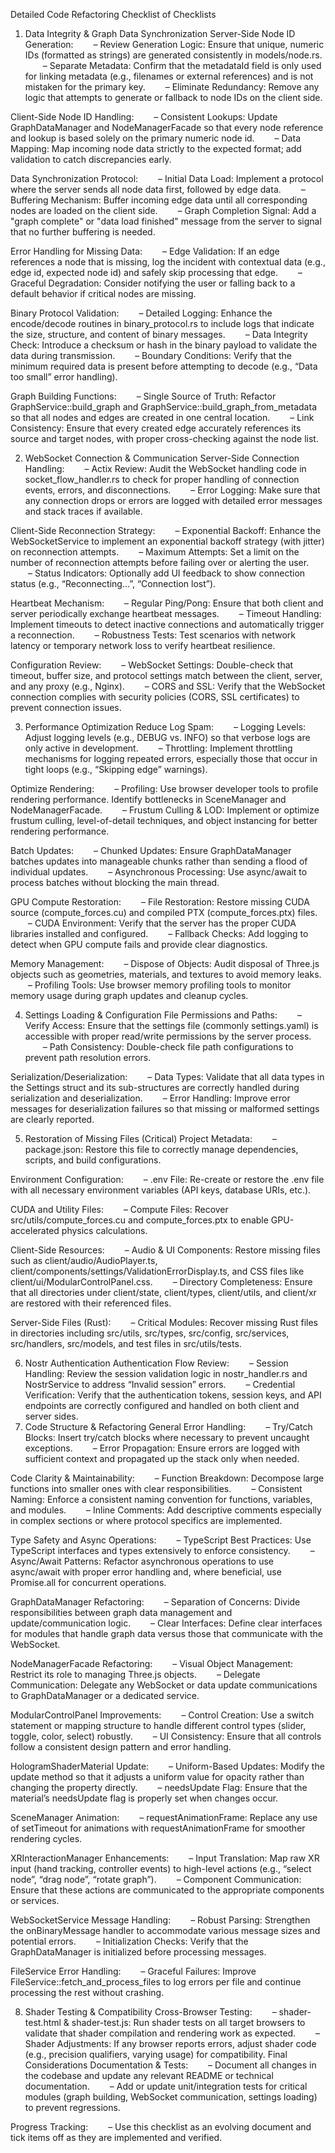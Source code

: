 Detailed Code Refactoring Checklist of Checklists
1. Data Integrity & Graph Data Synchronization
 Server-Side Node ID Generation:
  – Review Generation Logic: Ensure that unique, numeric IDs (formatted as strings) are generated consistently in models/node.rs.
  – Separate Metadata: Confirm that the metadataId field is only used for linking metadata (e.g., filenames or external references) and is not mistaken for the primary key.
  – Eliminate Redundancy: Remove any logic that attempts to generate or fallback to node IDs on the client side.

 Client-Side Node ID Handling:
  – Consistent Lookups: Update GraphDataManager and NodeManagerFacade so that every node reference and lookup is based solely on the primary numeric node id.
  – Data Mapping: Map incoming node data strictly to the expected format; add validation to catch discrepancies early.

 Data Synchronization Protocol:
  – Initial Data Load: Implement a protocol where the server sends all node data first, followed by edge data.
  – Buffering Mechanism: Buffer incoming edge data until all corresponding nodes are loaded on the client side.
  – Graph Completion Signal: Add a "graph complete" or "data load finished" message from the server to signal that no further buffering is needed.

 Error Handling for Missing Data:
  – Edge Validation: If an edge references a node that is missing, log the incident with contextual data (e.g., edge id, expected node id) and safely skip processing that edge.
  – Graceful Degradation: Consider notifying the user or falling back to a default behavior if critical nodes are missing.

 Binary Protocol Validation:
  – Detailed Logging: Enhance the encode/decode routines in binary_protocol.rs to include logs that indicate the size, structure, and content of binary messages.
  – Data Integrity Check: Introduce a checksum or hash in the binary payload to validate the data during transmission.
  – Boundary Conditions: Verify that the minimum required data is present before attempting to decode (e.g., “Data too small” error handling).

 Graph Building Functions:
  – Single Source of Truth: Refactor GraphService::build_graph and GraphService::build_graph_from_metadata so that all nodes and edges are created in one central location.
  – Link Consistency: Ensure that every created edge accurately references its source and target nodes, with proper cross-checking against the node list.

2. WebSocket Connection & Communication
 Server-Side Connection Handling:
  – Actix Review: Audit the WebSocket handling code in socket_flow_handler.rs to check for proper handling of connection events, errors, and disconnections.
  – Error Logging: Make sure that any connection drops or errors are logged with detailed error messages and stack traces if available.

 Client-Side Reconnection Strategy:
  – Exponential Backoff: Enhance the WebSocketService to implement an exponential backoff strategy (with jitter) on reconnection attempts.
  – Maximum Attempts: Set a limit on the number of reconnection attempts before failing over or alerting the user.
  – Status Indicators: Optionally add UI feedback to show connection status (e.g., “Reconnecting…”, “Connection lost”).

 Heartbeat Mechanism:
  – Regular Ping/Pong: Ensure that both client and server periodically exchange heartbeat messages.
  – Timeout Handling: Implement timeouts to detect inactive connections and automatically trigger a reconnection.
  – Robustness Tests: Test scenarios with network latency or temporary network loss to verify heartbeat resilience.

 Configuration Review:
  – WebSocket Settings: Double-check that timeout, buffer size, and protocol settings match between the client, server, and any proxy (e.g., Nginx).
  – CORS and SSL: Verify that the WebSocket connection complies with security policies (CORS, SSL certificates) to prevent connection issues.

3. Performance Optimization
 Reduce Log Spam:
  – Logging Levels: Adjust logging levels (e.g., DEBUG vs. INFO) so that verbose logs are only active in development.
  – Throttling: Implement throttling mechanisms for logging repeated errors, especially those that occur in tight loops (e.g., “Skipping edge” warnings).

 Optimize Rendering:
  – Profiling: Use browser developer tools to profile rendering performance. Identify bottlenecks in SceneManager and NodeManagerFacade.
  – Frustum Culling & LOD: Implement or optimize frustum culling, level-of-detail techniques, and object instancing for better rendering performance.

 Batch Updates:
  – Chunked Updates: Ensure GraphDataManager batches updates into manageable chunks rather than sending a flood of individual updates.
  – Asynchronous Processing: Use async/await to process batches without blocking the main thread.

 GPU Compute Restoration:
  – File Restoration: Restore missing CUDA source (compute_forces.cu) and compiled PTX (compute_forces.ptx) files.
  – CUDA Environment: Verify that the server has the proper CUDA libraries installed and configured.
  – Fallback Checks: Add logging to detect when GPU compute fails and provide clear diagnostics.

 Memory Management:
  – Dispose of Objects: Audit disposal of Three.js objects such as geometries, materials, and textures to avoid memory leaks.
  – Profiling Tools: Use browser memory profiling tools to monitor memory usage during graph updates and cleanup cycles.

4. Settings Loading & Configuration
 File Permissions and Paths:
  – Verify Access: Ensure that the settings file (commonly settings.yaml) is accessible with proper read/write permissions by the server process.
  – Path Consistency: Double-check file path configurations to prevent path resolution errors.

 Serialization/Deserialization:
  – Data Types: Validate that all data types in the Settings struct and its sub-structures are correctly handled during serialization and deserialization.
  – Error Handling: Improve error messages for deserialization failures so that missing or malformed settings are clearly reported.

5. Restoration of Missing Files (Critical)
 Project Metadata:
  – package.json: Restore this file to correctly manage dependencies, scripts, and build configurations.

 Environment Configuration:
  – .env File: Re-create or restore the .env file with all necessary environment variables (API keys, database URIs, etc.).

 CUDA and Utility Files:
  – Compute Files: Recover src/utils/compute_forces.cu and compute_forces.ptx to enable GPU-accelerated physics calculations.

 Client-Side Resources:
  – Audio & UI Components: Restore missing files such as client/audio/AudioPlayer.ts, client/components/settings/ValidationErrorDisplay.ts, and CSS files like client/ui/ModularControlPanel.css.
  – Directory Completeness: Ensure that all directories under client/state, client/types, client/utils, and client/xr are restored with their referenced files.

 Server-Side Files (Rust):
  – Critical Modules: Recover missing Rust files in directories including src/utils, src/types, src/config, src/services, src/handlers, src/models, and test files in src/utils/tests.

6. Nostr Authentication
 Authentication Flow Review:
  – Session Handling: Review the session validation logic in nostr_handler.rs and NostrService to address “Invalid session” errors.
  – Credential Verification: Verify that the authentication tokens, session keys, and API endpoints are correctly configured and handled on both client and server sides.
7. Code Structure & Refactoring
 General Error Handling:
  – Try/Catch Blocks: Insert try/catch blocks where necessary to prevent uncaught exceptions.
  – Error Propagation: Ensure errors are logged with sufficient context and propagated up the stack only when needed.

 Code Clarity & Maintainability:
  – Function Breakdown: Decompose large functions into smaller ones with clear responsibilities.
  – Consistent Naming: Enforce a consistent naming convention for functions, variables, and modules.
  – Inline Comments: Add descriptive comments especially in complex sections or where protocol specifics are implemented.

 Type Safety and Async Operations:
  – TypeScript Best Practices: Use TypeScript interfaces and types extensively to enforce consistency.
  – Async/Await Patterns: Refactor asynchronous operations to use async/await with proper error handling and, where beneficial, use Promise.all for concurrent operations.

 GraphDataManager Refactoring:
  – Separation of Concerns: Divide responsibilities between graph data management and update/communication logic.
  – Clear Interfaces: Define clear interfaces for modules that handle graph data versus those that communicate with the WebSocket.

 NodeManagerFacade Refactoring:
  – Visual Object Management: Restrict its role to managing Three.js objects.
  – Delegate Communication: Delegate any WebSocket or data update communications to GraphDataManager or a dedicated service.

 ModularControlPanel Improvements:
  – Control Creation: Use a switch statement or mapping structure to handle different control types (slider, toggle, color, select) robustly.
  – UI Consistency: Ensure that all controls follow a consistent design pattern and error handling.

 HologramShaderMaterial Update:
  – Uniform-Based Updates: Modify the update method so that it adjusts a uniform value for opacity rather than changing the property directly.
  – needsUpdate Flag: Ensure that the material’s needsUpdate flag is properly set when changes occur.

 SceneManager Animation:
  – requestAnimationFrame: Replace any use of setTimeout for animations with requestAnimationFrame for smoother rendering cycles.

 XRInteractionManager Enhancements:
  – Input Translation: Map raw XR input (hand tracking, controller events) to high-level actions (e.g., “select node”, “drag node”, “rotate graph”).
  – Component Communication: Ensure that these actions are communicated to the appropriate components or services.

 WebSocketService Message Handling:
  – Robust Parsing: Strengthen the onBinaryMessage handler to accommodate various message sizes and potential errors.
  – Initialization Checks: Verify that the GraphDataManager is initialized before processing messages.

 FileService Error Handling:
  – Graceful Failures: Improve FileService::fetch_and_process_files to log errors per file and continue processing the rest without crashing.

8. Shader Testing & Compatibility
 Cross-Browser Testing:
  – shader-test.html & shader-test.js: Run shader tests on all target browsers to validate that shader compilation and rendering work as expected.
  – Shader Adjustments: If any browser reports errors, adjust shader code (e.g., precision qualifiers, varying usage) for compatibility.
Final Considerations
Documentation & Tests:
  – Document all changes in the codebase and update any relevant README or technical documentation.
  – Add or update unit/integration tests for critical modules (graph building, WebSocket communication, settings loading) to prevent regressions.

Progress Tracking:
  – Use this checklist as an evolving document and tick items off as they are implemented and verified.